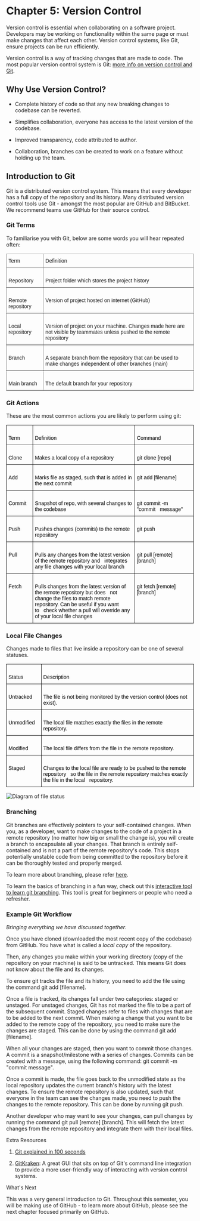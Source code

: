 # Chapter 5: Version Control

Version control is essential when collaborating on a software project.
Developers may be working on functionality within the same page or must
make changes that affect each other. Version control systems, like Git,
ensure projects can be run efficiently.

Version control is a way of tracking changes that are made to code. The
most popular version control system is Git: [more info on version
control and
Git](https://serengetitech.com/tech/introduction-to-git-and-types-of-version-control-systems/).

## Why Use Version Control?

-   Complete history of code so that any new breaking changes to
    codebase can be reverted.

-   Simplifies collaboration, everyone has access to the latest version
    of the codebase.

-   Improved transparency, code attributed to author.

-   Collaboration, branches can be created to work on a feature without
    holding up the team.

## Introduction to Git

Git is a distributed version control system. This means that every
developer has a full copy of the repository and its history. Many
distributed version control tools use Git - amongst the most popular are
GitHub and BitBucket. We recommend teams use GitHub for their source
control.

### Git Terms

To familiarise you with Git, below are some words you will hear repeated
often:
<style type="text/css">
.tg  {border-collapse:collapse;border-spacing:0;}
.tg td{border-color:black;border-style:solid;border-width:1px;font-family:Arial, sans-serif;font-size:14px;
  overflow:hidden;padding:10px 5px;word-break:normal;}
.tg th{border-color:black;border-style:solid;border-width:1px;font-family:Arial, sans-serif;font-size:14px;
  font-weight:normal;overflow:hidden;padding:10px 5px;word-break:normal;}
.tg .tg-0pky{border-color:inherit;text-align:left;vertical-align:top}
</style>
<table class="tg">
<thead>
  <tr>
    <th class="tg-0pky">Term</th>
    <th class="tg-0pky">Definition</th>
  </tr>
</thead>
<tbody>
  <tr>
    <td class="tg-0pky">   <br>Repository   </td>
    <td class="tg-0pky">   <br>Project folder which stores the project history   </td>
  </tr>
  <tr>
    <td class="tg-0pky">   <br>Remote repository   </td>
    <td class="tg-0pky">   <br>Version of project hosted on internet (GitHub)   </td>
  </tr>
  <tr>
    <td class="tg-0pky">   <br>Local repository   </td>
    <td class="tg-0pky">   <br>Version of project on your machine. Changes made here are not visible by   teammates unless pushed to the remote repository   </td>
  </tr>
  <tr>
    <td class="tg-0pky">   <br>Branch   </td>
    <td class="tg-0pky">   <br>A separate branch from the repository that can be used to make changes   independent of other branches (main)   </td>
  </tr>
  <tr>
    <td class="tg-0pky">   <br>Main branch   </td>
    <td class="tg-0pky">   <br>The default branch for your repository   </td>
  </tr>
</tbody>
</table>

### Git Actions

These are the most common actions you are likely to perform using git:

<style type="text/css">
.tg  {border-collapse:collapse;border-spacing:0;}
.tg td{border-color:black;border-style:solid;border-width:1px;font-family:Arial, sans-serif;font-size:14px;
  overflow:hidden;padding:10px 5px;word-break:normal;}
.tg th{border-color:black;border-style:solid;border-width:1px;font-family:Arial, sans-serif;font-size:14px;
  font-weight:normal;overflow:hidden;padding:10px 5px;word-break:normal;}
.tg .tg-7zrl{text-align:left;vertical-align:bottom}
.tg .tg-0lax{text-align:left;vertical-align:top}
</style>
<table class="tg">
<thead>
  <tr>
    <th class="tg-7zrl">&nbsp;&nbsp;&nbsp;&nbsp;<br><span style="color:black">Term</span>&nbsp;&nbsp;&nbsp;&nbsp;</th>
    <th class="tg-7zrl">&nbsp;&nbsp;&nbsp;&nbsp;<br><span style="color:black">Definition</span>&nbsp;&nbsp;&nbsp;&nbsp;</th>
    <th class="tg-7zrl">&nbsp;&nbsp;&nbsp;&nbsp;<br><span style="color:black">Command</span>&nbsp;&nbsp;&nbsp;&nbsp;</th>
  </tr>
</thead>
<tbody>
  <tr>
    <td class="tg-0lax">&nbsp;&nbsp;&nbsp;<br><span style="color:black">Clone</span>&nbsp;&nbsp;&nbsp;</td>
    <td class="tg-0lax">&nbsp;&nbsp;&nbsp;<br><span style="color:black">Makes a local copy of a repository</span>&nbsp;&nbsp;&nbsp;</td>
    <td class="tg-0lax">&nbsp;&nbsp;&nbsp;<br><span style="color:black">git clone [repo]</span>&nbsp;&nbsp;&nbsp;</td>
  </tr>
  <tr>
    <td class="tg-0lax">&nbsp;&nbsp;&nbsp;<br><span style="color:black">Add</span>&nbsp;&nbsp;&nbsp;</td>
    <td class="tg-0lax">&nbsp;&nbsp;&nbsp;<br><span style="color:black">Marks file as staged, such that is added in the next commit</span>&nbsp;&nbsp;&nbsp;</td>
    <td class="tg-0lax">&nbsp;&nbsp;&nbsp;<br><span style="color:black">git add [filename]</span>&nbsp;&nbsp;&nbsp;</td>
  </tr>
  <tr>
    <td class="tg-0lax">&nbsp;&nbsp;&nbsp;<br><span style="color:black">Commit</span>&nbsp;&nbsp;&nbsp;</td>
    <td class="tg-0lax">&nbsp;&nbsp;&nbsp;<br><span style="color:black">Snapshot of repo, with several changes to the codebase</span>&nbsp;&nbsp;&nbsp;</td>
    <td class="tg-0lax">&nbsp;&nbsp;&nbsp;<br><span style="color:black">git commit -m "commit&nbsp;&nbsp;&nbsp;message"</span>&nbsp;&nbsp;&nbsp;</td>
  </tr>
  <tr>
    <td class="tg-0lax">&nbsp;&nbsp;&nbsp;<br><span style="color:black">Push</span>&nbsp;&nbsp;&nbsp;</td>
    <td class="tg-0lax">&nbsp;&nbsp;&nbsp;<br><span style="color:black">Pushes changes (commits) to the remote repository</span>&nbsp;&nbsp;&nbsp;</td>
    <td class="tg-0lax">&nbsp;&nbsp;&nbsp;<br><span style="color:black">git push</span>&nbsp;&nbsp;&nbsp;</td>
  </tr>
  <tr>
    <td class="tg-0lax">&nbsp;&nbsp;&nbsp;<br><span style="color:black">Pull</span>&nbsp;&nbsp;&nbsp;</td>
    <td class="tg-0lax">&nbsp;&nbsp;&nbsp;<br><span style="color:black">Pulls any changes from the latest version of the remote repository and&nbsp;&nbsp;&nbsp;integrates any file changes with your local branch</span>&nbsp;&nbsp;&nbsp;</td>
    <td class="tg-0lax">&nbsp;&nbsp;&nbsp;<br><span style="color:black">git pull [remote] [branch]</span>&nbsp;&nbsp;&nbsp;</td>
  </tr>
  <tr>
    <td class="tg-0lax">&nbsp;&nbsp;&nbsp;<br><span style="color:black">Fetch</span>&nbsp;&nbsp;&nbsp;</td>
    <td class="tg-0lax">&nbsp;&nbsp;&nbsp;<br><span style="color:black">Pulls changes from the latest version of the remote repository but does&nbsp;&nbsp;&nbsp;not change the files to match remote repository. Can be useful if you want to&nbsp;&nbsp;&nbsp;check whether a pull will override any of your local file changes</span>&nbsp;&nbsp;&nbsp;</td>
    <td class="tg-0lax">&nbsp;&nbsp;&nbsp;<br><span style="color:black">git fetch [remote] [branch]</span>&nbsp;&nbsp;&nbsp;</td>
  </tr>
</tbody>
</table>

### Local File Changes

Changes made to files that live inside a repository can be one of
several statuses.

<style type="text/css">
.tg  {border-collapse:collapse;border-spacing:0;}
.tg td{border-color:black;border-style:solid;border-width:1px;font-family:Arial, sans-serif;font-size:14px;
  overflow:hidden;padding:10px 5px;word-break:normal;}
.tg th{border-color:black;border-style:solid;border-width:1px;font-family:Arial, sans-serif;font-size:14px;
  font-weight:normal;overflow:hidden;padding:10px 5px;word-break:normal;}
.tg .tg-7zrl{text-align:left;vertical-align:bottom}
.tg .tg-0lax{text-align:left;vertical-align:top}
</style>
<table class="tg">
<thead>
  <tr>
    <th class="tg-7zrl">&nbsp;&nbsp;&nbsp;&nbsp;<br><span style="color:black">Status</span>&nbsp;&nbsp;&nbsp;&nbsp;</th>
    <th class="tg-7zrl">&nbsp;&nbsp;&nbsp;&nbsp;<br><span style="color:black">Description</span>&nbsp;&nbsp;&nbsp;&nbsp;</th>
  </tr>
</thead>
<tbody>
  <tr>
    <td class="tg-0lax">&nbsp;&nbsp;&nbsp;<br><span style="color:black">Untracked</span>&nbsp;&nbsp;&nbsp;</td>
    <td class="tg-0lax">&nbsp;&nbsp;&nbsp;<br><span style="color:black">The file is not being monitored by the version control (does not exist).</span>&nbsp;&nbsp;&nbsp;</td>
  </tr>
  <tr>
    <td class="tg-0lax">&nbsp;&nbsp;&nbsp;<br><span style="color:black">Unmodified</span>&nbsp;&nbsp;&nbsp;</td>
    <td class="tg-0lax">&nbsp;&nbsp;&nbsp;<br><span style="color:black">The local file matches exactly the files in the remote repository.</span>&nbsp;&nbsp;&nbsp;</td>
  </tr>
  <tr>
    <td class="tg-0lax">&nbsp;&nbsp;&nbsp;<br><span style="color:black">Modified</span>&nbsp;&nbsp;&nbsp;</td>
    <td class="tg-0lax">&nbsp;&nbsp;&nbsp;<br><span style="color:black">The local file differs from the file in the remote repository.</span>&nbsp;&nbsp;&nbsp;</td>
  </tr>
  <tr>
    <td class="tg-0lax">&nbsp;&nbsp;&nbsp;<br><span style="color:black">Staged</span>&nbsp;&nbsp;&nbsp;</td>
    <td class="tg-0lax">&nbsp;&nbsp;&nbsp;<br><span style="color:black">Changes to the local file are ready to be pushed to the remote repository&nbsp;&nbsp;&nbsp;so the file in the remote repository matches exactly the file in the local&nbsp;&nbsp;&nbsp;repository.</span>&nbsp;&nbsp;&nbsp;</td>
  </tr>
</tbody>
</table>

![Diagram of file
status](./resources/media/image1.png)

### Branching

Git branches are effectively pointers to your self-contained changes.
When you, as a developer, want to make changes to the code of a project
in a remote repository (no matter how big or small the change is), you
will create a branch to encapsulate all your changes. That branch is
entirely self-contained and is not a part of the remote repository's
code. This stops potentially unstable code from being committed to the
repository before it can be thoroughly tested and properly merged.

To learn more about branching, please refer
[here](https://www.atlassian.com/git/tutorials/using-branches).

To learn the basics of branching in a fun way, check out this
[interactive tool to learn git
branching](https://learngitbranching.js.org/). This tool is great for
beginners or people who need a refresher.

### Example Git Workflow

*Bringing everything we have discussed together*.

Once you have cloned (downloaded the most recent copy of the codebase)
from GitHub. You have what is called a *local copy* of the repository.

Then, any changes you make within your working directory (copy of the
repository on your machine) is said to be untracked. This means Git does
not know about the file and its changes.

To ensure git tracks the file and its history, you need to add the file
using the command git add \[filename\].

Once a file is tracked, its changes fall under two categories: staged or
unstaged. For unstaged changes, Git has not marked the file to be a part
of the subsequent commit. Staged changes refer to files with changes
that are to be added to the next commit. When making a change that you
want to be added to the remote copy of the repository, you need to make
sure the changes are staged. This can be done by using the command git
add \[filename\].

When all your changes are staged, then you want to commit those changes.
A commit is a snapshot/milestone with a series of changes. Commits can
be created with a message, using the following command: git commit -m
\"commit message\".

Once a commit is made, the file goes back to the unmodified state as the
local repository updates the current branch's history with the latest
changes. To ensure the remote repository is also updated, such that
everyone in the team can see the changes made, you need to push the
changes to the remote repository. This can be done by running git push.

Another developer who may want to see your changes, can pull changes by
running the command git pull \[remote\] \[branch\]. This will fetch the
latest changes from the remote repository and integrate them with their
local files.

Extra Resources

1.  [Git explained in 100
    seconds](https://www.youtube.com/watch?v=hwP7WQkmECE&ab_channel=Fireship)

2.  [GitKraken](https://www.gitkraken.com): A great GUI that sits on
    top of Git's command line integration to provide a more
    user-friendly way of interacting with version control
    systems.

What's Next

This was a very general introduction to Git. Throughout this semester,
you will be making use of GitHub - to learn more about GitHub, please
see the next chapter focused primarily on GitHub.
